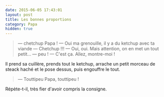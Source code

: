 ```yaml
---
date: 2015-06-05 17:43:01
layout: post
title: Les bonnes proportions
category: Papa
hidden: true
---
```


> — chetchup Papa !
> — Oui ma grenouille, il y a du ketchup avec ta viande
> — Chetchup !!!
> — Oui, oui. Mais attention, on en met un tout petit...
> — peu !
> — C'est ça. Allez, montre-moi !

Il prend sa cuillère, prends tout le ketchup, arrache un petit morceau de steack haché et le pose dessus, puis engouffre le tout.

> — Touttipeu Papa, touttipeu !

Répète-t-il, très fier d'avoir compris la consigne.

